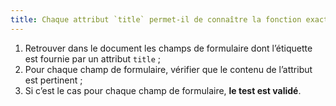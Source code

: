 ```yaml
---
title: Chaque attribut `title` permet-il de connaître la fonction exacte du [champ de formulaire](#champ-de-saisie-de-formulaire) auquel il est associé ?
---
```


1. Retrouver dans le document les champs de formulaire dont l’étiquette est fournie par un attribut `title` ;
2. Pour chaque champ de formulaire, vérifier que le contenu de l’attribut est pertinent ;
3. Si c’est le cas pour chaque champ de formulaire, **le test est validé**.

